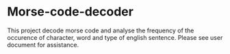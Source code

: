# Morse-code-decoder
This project decode morse code and analyse the frequency of the occurence of character, word and type of english sentence.
Please see user document for assistance. 
